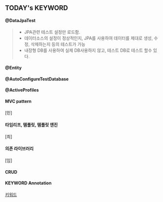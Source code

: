 ## TODAY's KEYWORD

#### @DataJpaTest
> - JPA관련 테스트 설정만 로드함.
> - 데이터소스의 설정이 정상적인지, JPA를 사용하여 데이터를 제대로 생성, 수정, 삭제하는지
등의 테스트가 가능
> - 내장형 DB를 사용하여 실제 DB사용하지 않고, 테스트 DB로 테스트 할수 있다.

#### @Entity

#### @AutoConfigureTestDatabase

#### @ActiveProfiles

#### MVC pattern
[민]
#### 타임리프, 템플릿, 템플릿 엔진
[최]
#### 의존 라이브러리
[임]
#### CRUD

#### KEYWORD Annotation
[키워드](https://github.com/etg6550/2019WinterProject/tree/master/Day4/HomeWork)
